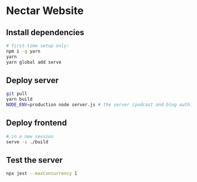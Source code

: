 # Nectar Website

## Install dependencies 

```bash
# first-time setup only:
npm i -g yarn 
yarn 
yarn global add serve 
```

## Deploy server

```bash
git pull
yarn build
NODE_ENV=production node server.js # the server (podcast and blog auth)
```

## Deploy frontend

```bash
# in a new session
serve -s ./build
```

## Test the server

```bash
npx jest --maxConcurrency 1
```